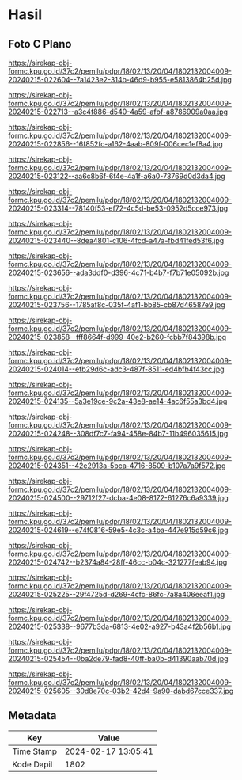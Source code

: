 # Hasil

## Foto C Plano

https://sirekap-obj-formc.kpu.go.id/37c2/pemilu/pdpr/18/02/13/20/04/1802132004009-20240215-022604--7a1423e2-314b-46d9-b955-e5813864b25d.jpg

https://sirekap-obj-formc.kpu.go.id/37c2/pemilu/pdpr/18/02/13/20/04/1802132004009-20240215-022713--a3c4f886-d540-4a59-afbf-a8786909a0aa.jpg

https://sirekap-obj-formc.kpu.go.id/37c2/pemilu/pdpr/18/02/13/20/04/1802132004009-20240215-022856--16f852fc-a162-4aab-809f-006cec1ef8a4.jpg

https://sirekap-obj-formc.kpu.go.id/37c2/pemilu/pdpr/18/02/13/20/04/1802132004009-20240215-023122--aa6c8b6f-6f4e-4a1f-a6a0-73769d0d3da4.jpg

https://sirekap-obj-formc.kpu.go.id/37c2/pemilu/pdpr/18/02/13/20/04/1802132004009-20240215-023314--78140f53-ef72-4c5d-be53-0952d5cce973.jpg

https://sirekap-obj-formc.kpu.go.id/37c2/pemilu/pdpr/18/02/13/20/04/1802132004009-20240215-023440--8dea4801-c106-4fcd-a47a-fbd41fed53f6.jpg

https://sirekap-obj-formc.kpu.go.id/37c2/pemilu/pdpr/18/02/13/20/04/1802132004009-20240215-023656--ada3ddf0-d396-4c71-b4b7-f7b71e05092b.jpg

https://sirekap-obj-formc.kpu.go.id/37c2/pemilu/pdpr/18/02/13/20/04/1802132004009-20240215-023756--1785af8c-035f-4af1-bb85-cb87d46587e9.jpg

https://sirekap-obj-formc.kpu.go.id/37c2/pemilu/pdpr/18/02/13/20/04/1802132004009-20240215-023858--fff8664f-d999-40e2-b260-fcbb7f84398b.jpg

https://sirekap-obj-formc.kpu.go.id/37c2/pemilu/pdpr/18/02/13/20/04/1802132004009-20240215-024014--efb29d6c-adc3-487f-8511-ed4bfb4f43cc.jpg

https://sirekap-obj-formc.kpu.go.id/37c2/pemilu/pdpr/18/02/13/20/04/1802132004009-20240215-024135--5a3e19ce-9c2a-43e8-ae14-4ac6f55a3bd4.jpg

https://sirekap-obj-formc.kpu.go.id/37c2/pemilu/pdpr/18/02/13/20/04/1802132004009-20240215-024248--308df7c7-fa94-458e-84b7-11b496035615.jpg

https://sirekap-obj-formc.kpu.go.id/37c2/pemilu/pdpr/18/02/13/20/04/1802132004009-20240215-024351--42e2913a-5bca-4716-8509-b107a7a9f572.jpg

https://sirekap-obj-formc.kpu.go.id/37c2/pemilu/pdpr/18/02/13/20/04/1802132004009-20240215-024500--29712f27-dcba-4e08-8172-61276c6a9339.jpg

https://sirekap-obj-formc.kpu.go.id/37c2/pemilu/pdpr/18/02/13/20/04/1802132004009-20240215-024619--e74f0816-59e5-4c3c-a4ba-447e915d59c6.jpg

https://sirekap-obj-formc.kpu.go.id/37c2/pemilu/pdpr/18/02/13/20/04/1802132004009-20240215-024742--b2374a84-28ff-46cc-b04c-321277feab94.jpg

https://sirekap-obj-formc.kpu.go.id/37c2/pemilu/pdpr/18/02/13/20/04/1802132004009-20240215-025225--29f4725d-d269-4cfc-86fc-7a8a406eeaf1.jpg

https://sirekap-obj-formc.kpu.go.id/37c2/pemilu/pdpr/18/02/13/20/04/1802132004009-20240215-025338--9677b3da-6813-4e02-a927-b43a4f2b56b1.jpg

https://sirekap-obj-formc.kpu.go.id/37c2/pemilu/pdpr/18/02/13/20/04/1802132004009-20240215-025454--0ba2de79-fad8-40ff-ba0b-d41390aab70d.jpg

https://sirekap-obj-formc.kpu.go.id/37c2/pemilu/pdpr/18/02/13/20/04/1802132004009-20240215-025605--30d8e70c-03b2-42d4-9a90-dabd67cce337.jpg


## Metadata

| Key        | Value               |
| ---------- | ------------------- |
| Time Stamp | 2024-02-17 13:05:41 |
| Kode Dapil | 1802                |



